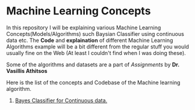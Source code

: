 # Machine Learning Concepts
In this repository I will be explaining various Machine Learning Concepts(Models/Algorithms) such Baysian Classifier using continuous data etc.
The __Code__ and __explaination__ of different Machine Learning Algorithms example will be a bit different from the regular stuff you would usually fine on the Web (At least I couldn't find when I was doing these).

Some of the algorithms and datasets are a part of _Assignments_ by __Dr. Vasillis Athitsos__

Here is the list of the concepts and Codebase of the Machine learning algorithm.
1. [Bayes Classifier for Continuous data.](https://github.com/AkshayShenvi/MachineLearningConcepts/tree/master/Bayes%20Classifier)
